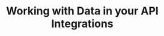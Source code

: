 ---
layout: "../../layouts/BlogPost.astro"
title: Working with Data in your API Integrations
pubDate: 2022-07-20T14:27:16.845Z
description: >-
    Working with third party APIs can be frustrating, we get plain old array - and we send data as arrays too. What if I told you it didn&rsquo;t have to be this way?
social_image: https://laravelnews.imgix.net/images/dataInApi.jpg?ixlib=php-3.3.1
repost: true
source: https://laravel-news.com/working-with-data-in-api-integrations
partner: Laravel News
---